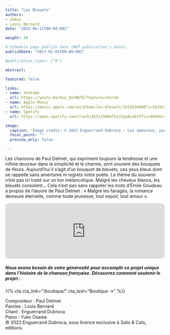 ```yaml
---
title: "Les Bleuets"
authors:
- admin
- Louis Bernard
date: "2022-04-11T00:00:00Z"

weight: 20

# Schedule page publish date (NOT publication's date).
publishDate: "2017-01-01T00:00:00Z"

#publication_types: ["0"]

abstract: 

featured: false

links:
- name: Youtube
  url: https://youtu.be/Gxu_5mJBbTk?feature=shared
- name: Apple Music
  url: https://music.apple.com/us/album/les-bleuets/1619134900?i=1619134906
- name: Spotify
  url: https://open.spotify.com/track/455i25HUelhsJCgxALoGrP?si=4869ec48fc454595

image:
  caption: 'Image credit: © 2022 Enguerrand Dubroca – Les amoureux, par Walery pour les éditions Bergeret / Collection Lequy http://fantaisiesbergeret.free.fr'
  focal_point: ""
  preview_only: false

---
```


Les chansons de Paul Delmet, qui expriment toujours la tendresse et une infinie douceur dans la simplicité et le charme, sont souvent des bouquets de fleurs. Aujourd’hui il s’agit d’un bouquet de bleuets, ces yeux bleus dont se rappelle sans amertume ni regrets notre poète. Le thème du souvenir n’est pas ici traité sur un ton mélancolique. Malgré les cheveux blancs, les bleuets consolent… Cela n’est pas sans rappeler les mots d’Émile Goudeau à propos de l’œuvre de Paul Delmet : « Malgré les fanages, la romance demeure éternelle, comme toute jeunesse, tout espoir, tout amour ».


<iframe allow="autoplay *; encrypted-media *; fullscreen *; clipboard-write" frameborder="0" height="175" style="width:100%;max-width:720px;overflow:hidden;border-radius:10px;" sandbox="allow-forms allow-popups allow-same-origin allow-scripts allow-storage-access-by-user-activation allow-top-navigation-by-user-activation" src="https://embed.music.apple.com/us/album/les-bleuets/1619134900?i=1619134906"></iframe>

##### Nous avons besoin de votre générosité pour accomplir ce projet unique dans l’histoire de la chanson française. Découvrez comment soutenir le projet :
{{% cta cta_link="/boutique/" cta_text="Boutique →" %}}

<p>Compositeur : Paul Delmet <br>
Paroles : Louis Bernard<br>
Chant : Enguerrand Dubroca<br>
Piano : Yuko Osawa<br>
℗ 2022 Enguerrand Dubroca, sous licence exclusive à Salis & Cats, editions.</p>


